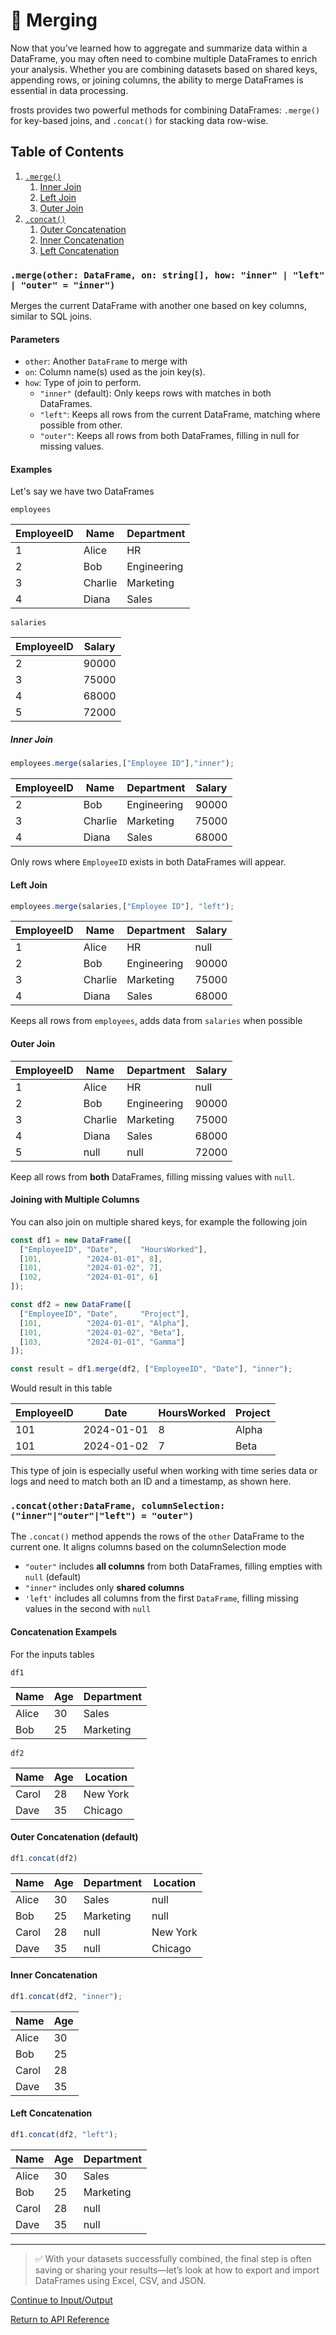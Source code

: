 # 🔗 Merging

Now that you’ve learned how to aggregate and summarize data within a DataFrame, you may often need to combine multiple DataFrames to enrich your analysis. Whether you are combining datasets based on shared keys, appending rows, or joining columns, the ability to merge DataFrames is essential in data processing.

frosts provides two powerful methods for combining DataFrames: `.merge()` for key-based joins, and `.concat()` for stacking data row-wise.

## Table of Contents

1. [`.merge()`](#mergeother-dataframe-on-string-how-inner--left--outer--inner)
    1. [Inner Join](#inner-join)
    2. [Left Join](#left-join)
    3. [Outer Join](#outer-join)
2. [`.concat()`](#concatotherdataframe-columnselection-innerouterleft--outer)
    1. [Outer Concatenation](#outer-concatenation-default)
    2. [Inner Concatenation](#inner-concatenation)
    3. [Left Concatenation](#left-concatenation)

### `.merge(other: DataFrame, on: string[], how: "inner" | "left" | "outer" = "inner")`

Merges the current DataFrame with another one based on key columns, similar to SQL joins.

#### Parameters

- `other`: Another `DataFrame` to merge with
- `on`: Column name(s) used as the join key(s).
- `how`: Type of join to perform.
  - `"inner"` (default): Only keeps rows with matches in both DataFrames.
  - `"left"`: Keeps all rows from the current DataFrame, matching where possible from other.
  - `"outer"`: Keeps all rows from both DataFrames, filling in null for missing values.

#### Examples

Let's say we have two DataFrames

`employees`

| EmployeeID | Name    | Department  |
|------------|---------|-------------|
| 1          | Alice   | HR          |
| 2          | Bob     | Engineering |
| 3          | Charlie | Marketing   |
| 4          | Diana   | Sales       |

`salaries`

| EmployeeID | Salary |
|------------|--------|
| 2          | 90000  |
| 3          | 75000  |
| 4          | 68000  |
| 5          | 72000  |

##### Inner Join

```ts
employees.merge(salaries,["Employee ID"],"inner");
```

| EmployeeID | Name    | Department  | Salary |
|------------|---------|-------------|--------|
| 2          | Bob     | Engineering | 90000  |
| 3          | Charlie | Marketing   | 75000  |
| 4          | Diana   | Sales       | 68000  |

Only rows where `EmployeeID` exists in both DataFrames will appear.

#### Left Join

```ts
employees.merge(salaries,["Employee ID"], "left");
```

| EmployeeID | Name    | Department  | Salary |
|------------|---------|-------------|--------|
| 1          | Alice   | HR          | null   |
| 2          | Bob     | Engineering | 90000  |
| 3          | Charlie | Marketing   | 75000  |
| 4          | Diana   | Sales       | 68000  |

Keeps all rows from `employees`, adds data from `salaries` when possible

#### Outer Join

| EmployeeID | Name    | Department  | Salary |
|------------|---------|-------------|--------|
| 1          | Alice   | HR          | null   |
| 2          | Bob     | Engineering | 90000  |
| 3          | Charlie | Marketing   | 75000  |
| 4          | Diana   | Sales       | 68000  |
| 5          | null    | null        | 72000  |

Keep all rows from **both** DataFrames, filling missing values with `null`.

#### Joining with Multiple Columns

You can also join on multiple shared keys, for example the following join

```ts
const df1 = new DataFrame([
  ["EmployeeID", "Date",     "HoursWorked"],
  [101,          "2024-01-01", 8],
  [101,          "2024-01-02", 7],
  [102,          "2024-01-01", 6]
]);

const df2 = new DataFrame([
  ["EmployeeID", "Date",     "Project"],
  [101,          "2024-01-01", "Alpha"],
  [101,          "2024-01-02", "Beta"],
  [103,          "2024-01-01", "Gamma"]
]);

const result = df1.merge(df2, ["EmployeeID", "Date"], "inner");
```

Would result in this table

| EmployeeID | Date       | HoursWorked | Project |
|------------|------------|-------------|---------|
| 101        | 2024-01-01 | 8           | Alpha   |
| 101        | 2024-01-02 | 7           | Beta    |

This type of join is especially useful when working with time series data or logs and need to match both an ID and a timestamp, as shown here.

### `.concat(other:DataFrame, columnSelection: ("inner"|"outer"|"left") = "outer")`

The `.concat()` method appends the rows of the `other` DataFrame to the current one. It aligns columns based on the columnSelection mode

- `"outer"` includes **all columns** from both DataFrames, filling empties with `null` (default)
- `"inner"` includes only **shared columns**
- `'left'` includes all columns from the first `DataFrame`, filling missing values in the second with `null`

#### Concatenation Exampels

For the inputs tables

`df1`

| Name   | Age | Department |
|--------|-----|------------|
| Alice  | 30  | Sales      |
| Bob    | 25  | Marketing  |

`df2`

| Name   | Age | Location   |
|--------|-----|------------|
| Carol  | 28  | New York   |
| Dave   | 35  | Chicago    |

#### Outer Concatenation (default)

```ts
df1.concat(df2)
```

| Name   | Age | Department | Location  |
|--------|-----|------------|-----------|
| Alice  | 30  | Sales      | null      |
| Bob    | 25  | Marketing  | null      |
| Carol  | 28  | null       | New York  |
| Dave   | 35  | null       | Chicago   |

#### Inner Concatenation

```ts
df1.concat(df2, "inner");
```

| Name   | Age |
|--------|-----|
| Alice  | 30  |
| Bob    | 25  |
| Carol  | 28  |
| Dave   | 35  |

#### Left Concatenation

```ts
df1.concat(df2, "left");
```

| Name   | Age | Department |
|--------|-----|------------|
| Alice  | 30  | Sales      |
| Bob    | 25  | Marketing  |
| Carol  | 28  | null       |
| Dave   | 35  | null       |

---

>✅ With your datasets successfully combined, the final step is often saving or sharing your results—let’s look at how to export and import DataFrames using Excel, CSV, and JSON.

[Continue to Input/Output](outputs.md)

[Return to API Reference](/frosts)
